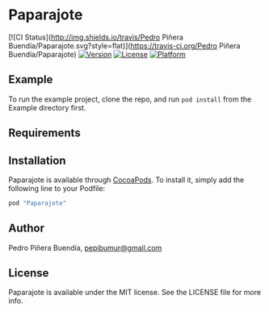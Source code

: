 # Paparajote

[![CI Status](http://img.shields.io/travis/Pedro Piñera Buendía/Paparajote.svg?style=flat)](https://travis-ci.org/Pedro Piñera Buendía/Paparajote)
[![Version](https://img.shields.io/cocoapods/v/Paparajote.svg?style=flat)](http://cocoapods.org/pods/Paparajote)
[![License](https://img.shields.io/cocoapods/l/Paparajote.svg?style=flat)](http://cocoapods.org/pods/Paparajote)
[![Platform](https://img.shields.io/cocoapods/p/Paparajote.svg?style=flat)](http://cocoapods.org/pods/Paparajote)

## Example

To run the example project, clone the repo, and run `pod install` from the Example directory first.

## Requirements

## Installation

Paparajote is available through [CocoaPods](http://cocoapods.org). To install
it, simply add the following line to your Podfile:

```ruby
pod "Paparajote"
```

## Author

Pedro Piñera Buendía, pepibumur@gmail.com

## License

Paparajote is available under the MIT license. See the LICENSE file for more info.
